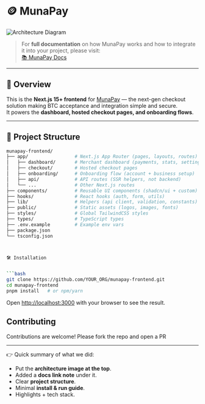 # 🪙 MunaPay

![Architecture Diagram](https://cdn.dorahacks.io/static/files/1990d31322bd16a33e2a1ff4f2880a5a.png)

> For **full documentation** on how MunaPay works and how to integrate it into your project, please visit:  
> [📚 MunaPay Docs](https://zenvid.gitbook.io/muna-pay)

---

## 🚀 Overview

This is the **Next.js 15+ frontend** for [MunaPay](https://munapay.xyz) — the next-gen checkout solution making BTC acceptance and integration simple and secure.  
It powers the **dashboard, hosted checkout pages, and onboarding flows**.

---

## 📂 Project Structure

```bash
munapay-frontend/
├── app/                 # Next.js App Router (pages, layouts, routes)
│   ├── dashboard/       # Merchant dashboard (payments, stats, settings)
│   ├── checkout/        # Hosted checkout pages
│   ├── onboarding/      # Onboarding flow (account + business setup)
│   ├── api/             # API routes (SSR helpers, not backend)
│   └── ...              # Other Next.js routes
├── components/          # Reusable UI components (shadcn/ui + custom)
├── hooks/               # React hooks (auth, form, utils)
├── lib/                 # Helpers (api client, validation, constants)
├── public/              # Static assets (logos, images, fonts)
├── styles/              # Global TailwindCSS styles
├── types/               # TypeScript types
├── .env.example         # Example env vars
├── package.json
└── tsconfig.json



🛠️ Installation


```bash
git clone https://github.com/YOUR_ORG/munapay-frontend.git
cd munapay-frontend
pnpm install   # or npm/yarn

```

Open [http://localhost:3000](http://localhost:3000) with your browser to see the result.



## Contributing

Contributions are welcome!
Please fork the repo and open a PR


---

👉 Quick summary of what we did:  
- Put the **architecture image at the top**.  
- Added a **docs link note** under it.  
- Clear **project structure**.  
- Minimal **install & run guide**.  
- Highlights + tech stack.  

